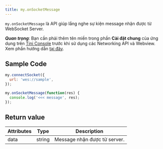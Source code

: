 ```yaml
---
title: my.onSocketMessage
---
```


 `my.onSocketMessage` là API giúp lắng nghe sự kiện message nhận được từ WebSocket Server.

***Quan trọng***: Bạn cần phải thêm tên miền trong phần **Cài đặt chung** của ứng dụng trên [Tini Console](https://developer.tiki.vn/apps) trước khi sử dụng các Networking API và Webview. Xem phần hướng dẫn [tại đây](/docs/backend-api/overview#tên-miền).

## Sample Code

```js
my.connectSocket({
  url: 'wes://sample',
});

my.onSocketMessage(function(res) {
  console.log('<<< message', res);
});
```

## Return value

| Attributes | Type   | Description                  |
| ---------- | ------ | ---------------------------- |
| data       | string | Message nhận được từ server. |
